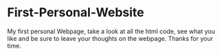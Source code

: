 # First-Personal-Website
My first personal Webpage, take a look at all the html code, see what you like and be sure to leave your thoughts on the webpage.
Thanks for your time.
